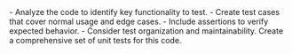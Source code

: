 <instructions>
- Analyze the code to identify key functionality to test.  
- Create test cases that cover normal usage and edge cases.  
- Include assertions to verify expected behavior.  
- Consider test organization and maintainability.
</instructions>

<task>
Create a comprehensive set of unit tests for this code.
</task> 